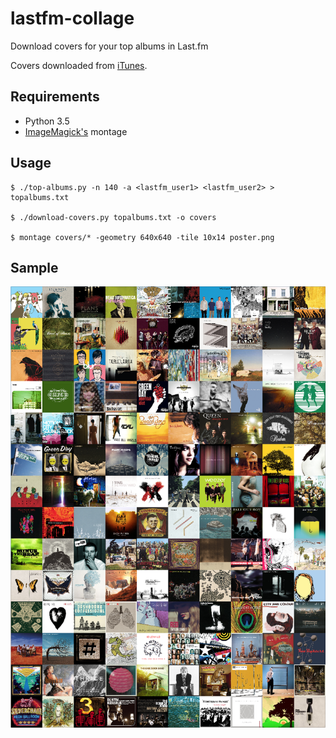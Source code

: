 # lastfm-collage
Download covers for your top albums in Last.fm

Covers downloaded from [iTunes](https://www.apple.com/itunes).

## Requirements
  * Python 3.5
  * [ImageMagick's](http://www.imagemagick.org/) montage

## Usage

```
$ ./top-albums.py -n 140 -a <lastfm_user1> <lastfm_user2> > topalbums.txt

$ ./download-covers.py topalbums.txt -o covers

$ montage covers/* -geometry 640x640 -tile 10x14 poster.png
```

## Sample

![Sample Output](sample.png)
